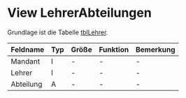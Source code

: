 # View LehrerAbteilungen

Grundlage ist die Tabelle [tblLehrer](https://doc.magellan-toolbox.stueber.de/datenstruktur/tabellen/tblLehrer/).

| Feldname  | Typ | Größe | Funktion | Bemerkung |
|-----------|-----|-------|----------|-----------|
| Mandant   | I   | -     | -        | -         |
| Lehrer    | I   | -     | -        | -         |
| Abteilung | A   | -     | -        | -         |
